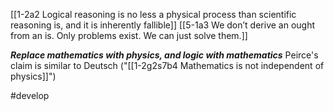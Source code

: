 [[1-2a2 Logical reasoning is no less a physical process than scientific reasoning is, and it is inherently fallible]]
[[5-1a3 We don’t derive an ought from an is. Only problems exist. We can just solve them.]]

***Replace mathematics with physics, and logic with mathematics***
	Peirce's claim is similar to Deutsch ("[[1-2g2s7b4 Mathematics is not independent of physics]]")

#develop 